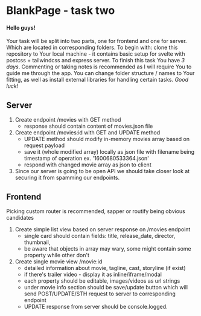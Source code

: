 # BlankPage - task two

#### Hello guys!

Your task will be split into two parts, one for frontend and one for server. Which are located in corresponding folders. To begin with:  clone this repository to Your local machine - it contains basic setup for svelte with postcss + tailwindcss and express server. To finish this task You have *3 days*. 
Commenting or taking notes is recommended as I will require You to guide me through the app. You can change folder structure / names to Your fitting, as well as install external libraries for handling certain tasks. *Good luck!*

## Server

1. Create endpoint /movies with GET method
    - response should contain content of movies.json file
2. Create endpoint /movies:id with GET and UPDATE method
   - UPDATE method should modify in-memory movies array based on request payload
   - save it (whole modified array) locally as json file with filename being timestamp of operation ex. '1600680533364.json'
    - respond with changed movie array as json to client
3. Since our server is going to be open API we should take closer look at securing it from spamming our endpoints.

## Frontend
Picking custom router is recommended, sapper or routify being obvious candidates
1. Create simple list view based on server response on /movies endpoint
    - single card should contain fields: title, release_date, director, thumbnail,
   - be aware that objects in array may wary, some might contain some property while other don't
2. Create single movie view /movie:id
    - detailed information about movie, tagline, cast, storyline (if exist)
    - if there's trailer video - display it as inline/iframe/modal
   - each property should be editable, images/videos as url strings
    - under movie info section should be save/update button which will send POST/UPDATE/STH request to server to corresponding endpoint
   - UPDATE response from server should be console.logged.
   
  
